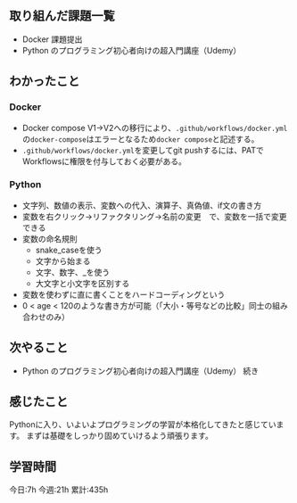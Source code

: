 ## 取り組んだ課題一覧
- Docker 課題提出
- Python のプログラミング初心者向けの超入門講座（Udemy）

	
## わかったこと

### Docker

- Docker compose V1→V2への移行により、`.github/workflows/docker.yml`の`docker-compose`はエラーとなるため`docker compose`と記述する。
- `.github/workflows/docker.yml`を変更してgit pushするには、PATでWorkflowsに権限を付与しておく必要がある。

### Python
- 文字列、数値の表示、変数への代入、演算子、真偽値、if文の書き方
- 変数を右クリック→リファクタリング→名前の変更　で、変数を一括で変更できる
- 変数の命名規則
    - snake_caseを使う
    - 文字から始まる
    - 文字、数字、_を使う
    - 大文字と小文字を区別する
- 変数を使わずに直に書くことをハードコーディングという
- 0 < age < 120のような書き方が可能（「大小・等号などの比較」同士の組み合わせのみ）


## 次やること
- Python のプログラミング初心者向けの超入門講座（Udemy） 続き
	

## 感じたこと
Pythonに入り、いよいよプログラミングの学習が本格化してきたと感じています。
まずは基礎をしっかり固めていけるよう頑張ります。


## 学習時間
今日:7h
今週:21h 
累計:435h